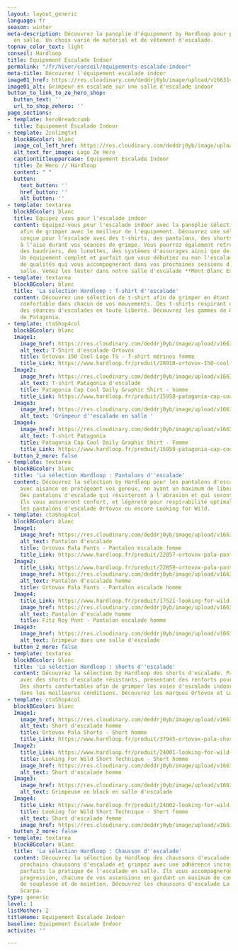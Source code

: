```yaml
---
layout: layout_generic
language: fr
season: winter
meta-description: Découvrez la panoplie d'équipement by Hardloop pour pratiquez l'escalade
  en salle. Un choix varié de matériel et de vêtement d'escalade.
topnav_color_text: light
conseil: Hardloop
title: Equipement Escalade Indoor
permalink: "/fr/hiver/conseil/equipements-escalade-indoor"
meta-title: Découvrez l'équipement escalade indoor
image01_href: https://res.cloudinary.com/deddrj0yb/image/upload/v1663140695/website/Hardloop/rahadiansyah-3yusFdVTtQ8-unsplash.jpg
image01_alt: Grimpeur en escalade sur une salle d'escalade indoor
button_to_link_to_ze_hero_shop:
  button_text: ''
  url_to_shop_zehero: ''
page_sections:
- template: heroBreadcrumb
  title: Equipement Escalade Indoor
- template: 2colimgtxt
  blockBGcolor: blanc
  image_col_left_href: https://res.cloudinary.com/deddrj0yb/image/upload/v1640094644/website/logo/Sur%20fond%20clair/logo-ze-hero-horizontal_4_a3dhvk.png
  alt_text_for_image: Logo Ze Hero
  captiontitleuppercase: Equipement Escalade Indoor
  title: Ze Hero // Hardloop
  content: " "
  button:
    text_button: ''
    href_button: ''
    alt_button: ''
- template: textarea
  blockBGcolor: blanc
  title: Equipez vous pour l'escalade indoor
  content: Equipez-vous pour l'escalade indoor avec la panoplie sélectionnez par [**Hardloop**](https://www.hardloop.fr/),
    afin de grimper avec le meilleur de l'équipement. Découvrez une sélection de vêtement
    conçue pour l'escalade avec des t-shirts, des pantalons, des shorts afin d'être
    à l'aise durant vos séances de grimpe. Vous pourrez également retrouver des chaussons,
    des baudriers, des lunettes, des systèmes d'assurages ainsi que de la magnésie.
    Un équipement complet et parfait que vous débutiez ou non l'escalade. Des produits
    de qualités qui vous accompagneront dans vos prochaines sessions d'escalade en
    salle. Venez les tester dans notre salle d'escalade **Mont Blanc Escalade**.
- template: textarea
  blockBGcolor: blanc
  title: 'La sélection Hardloop : T-shirt d''escalade'
  content: Découvrez une sélection de t-shirt afin de grimper en étant à l'aise et
    confortable dans chacun de vos mouvements. Des t-shirts respirant et légers pour
    des séances d'escalades en toute liberté. Découvrez les gammes de Orthovox et
    de Patagonia.
- template: ctaShop4col
  blockBGcolor: blanc
  Image1:
    image_href: https://res.cloudinary.com/deddrj0yb/image/upload/v1663140606/website/Hardloop/ortovox-150-cool-logo-ts-t-shirt-en-laine-merinos-homme.jpg
    alt_text: T-Shirt d'escalade Ortovox
    title: Ortovox 150 Cool Logo TS - T-shirt mérinos femme
    title_Link: https://www.hardloop.fr/produit/28918-ortovox-150-cool-logo-ts-t-shirt-en-laine-merinos-femme?id_product_attribute=365846&amp;utm_source=R%C3%A9servation+aventures&amp;utm_medium=Backlinks&amp;utm_campaign=Ze+Hero
  Image2:
    image_href: https://res.cloudinary.com/deddrj0yb/image/upload/v1663140607/website/Hardloop/patagonia-cap-cool-daily-graphic-shirt-t-shirt-homme.jpg
    alt_text: T-shirt Patagonia d'escalade
    title: Patagonia Cap Cool Daily Graphic Shirt - homme
    title_Link: https://www.hardloop.fr/produit/15958-patagonia-cap-cool-daily-graphic-shirt-t-shirt-homme?id_product_attribute=440586&amp;utm_source=R%C3%A9servation+aventures&amp;utm_medium=Backlinks&amp;utm_campaign=Ze+Hero
  Image3:
    image_href: https://res.cloudinary.com/deddrj0yb/image/upload/v1663140666/website/Hardloop/bastien-plu-Ef_RU9j5a38-unsplash.jpg
    alt_text: 'Grimpeur d''escalade en salle '
  Image4:
    image_href: https://res.cloudinary.com/deddrj0yb/image/upload/v1663140607/website/Hardloop/patagonia-cap-cool-daily-graphic-shirt-t-shirt-femme.jpg
    alt_text: T-shirt Patagonia
    title: Patagonia Cap Cool Daily Graphic Shirt - Femme
    title_Link: https://www.hardloop.fr/produit/15959-patagonia-cap-cool-daily-graphic-shirt-t-shirt-femme?utm_source=R%C3%A9servation+aventures&amp%3Butm_medium=Backlinks&amp%3Butm_campaign=Ze+Hero
  button_2_more: false
- template: textarea
  blockBGcolor: blanc
  title: 'La sélection Hardloop : Pantalons d''escalade'
  content: Découvrez la sélection by Hardloop pour les pantalons d'escalade. Grimpez
    avec aisance en protégeant vos genoux, en ayant un maximum de liberté de mouvement.
    Des pantalons d'escalade qui résisteront à l'abrasion et qui seront robustes.
    Ils vous assureront confort, et légèreté pour respirabilité optimale. Découvrez
    les pantalons d'escalade Ortovox ou encore Looking for Wild.
- template: ctaShop4col
  blockBGcolor: blanc
  Image1:
    image_href: https://res.cloudinary.com/deddrj0yb/image/upload/v1663147337/website/Hardloop/ortovox-pala-pants-pantalon-escalade-femme.jpg
    alt_text: Pantalon d'escalade
    title: Ortovox Pala Pants - Pantalon escalade femme
    title_Link: https://www.hardloop.fr/produit/22857-ortovox-pala-pants-pantalon-escalade-femme?id_product_attribute=455753
  Image2:
    title_Link: https://www.hardloop.fr/produit/22859-ortovox-pala-pants-pantalon-escalade-homme?id_product_attribute=455760&amp;utm_source=R%C3%A9servation+aventures&amp;utm_medium=Backlinks&amp;utm_campaign=Ze+Hero
    image_href: https://res.cloudinary.com/deddrj0yb/image/upload/v1663147338/website/Hardloop/ortovox-pala-pants-pantalon-escalade-homme.jpg
    alt_text: Pantalon d'escalade homme
    title: Ortovox Pala Pants - Pantalon escalade homme
  Image4:
    title_Link: https://www.hardloop.fr/produit/17521-looking-for-wild-fitz-roy-pant-pantalon-escalade-homme?id_product_attribute=452854&amp;utm_source=R%C3%A9servation+aventures&amp;utm_medium=Backlinks&amp;utm_campaign=Ze+Hero
    image_href: https://res.cloudinary.com/deddrj0yb/image/upload/v1663147338/website/Hardloop/looking-for-wild-fitz-roy-pant-pantalon-escalade-homme.jpg
    alt_text: Pantalon d'escalade homme
    title: Fitz Roy Pant - Pantalon escalade homme
  Image3:
    image_href: https://res.cloudinary.com/deddrj0yb/image/upload/v1663147335/website/Hardloop/bastien-plu-5dEIkO7a1ko-unsplash.jpg
    alt_text: Grimpeur dans une salle d'escalade
  button_2_more: false
- template: textarea
  blockBGcolor: blanc
  title: 'La sélection Hardloop : shorts d''escalade'
  content: Découvrez la sélection by Hardloop des shorts d'escalade. Partez grimper
    avec des shorts d'escalade résistants, présentant des renforts pour plus de robustesse.
    Des shorts confortables afin de grimper les voies d'escalade indoor ou outdoor
    dans les meilleures conditions. Découvrez les marques Ortovox et Look for Wild.
- template: ctaShop4col
  blockBGcolor: blanc
  Image1:
    image_href: https://res.cloudinary.com/deddrj0yb/image/upload/v1663149091/website/Hardloop/ortovox-pala-shorts-short-escalade-homme.jpg
    alt_text: Short d'escalade homme
    title: Ortovox Pala Shorts - Short homme
    title_Link: https://www.hardloop.fr/produit/37945-ortovox-pala-shorts-short-escalade-homme
  Image2:
    title_Link: https://www.hardloop.fr/produit/24001-looking-for-wild-short-technique-short-escalade-homme?id_product_attribute=452869&amp;utm_source=R%C3%A9servation+aventures&amp;utm_medium=Backlinks&amp;utm_campaign=Ze+Hero
    title: Looking For Wild Short Technique - Short homme
    image_href: https://res.cloudinary.com/deddrj0yb/image/upload/v1663149091/website/Hardloop/looking-for-wild-short-technique-short-escalade-homme.jpg
    alt_text: Short d'escalade homme
  Image3:
    image_href: https://res.cloudinary.com/deddrj0yb/image/upload/v1663156921/website/Hardloop/bastien-plu-K274DDE9bIU-unsplash.jpg
    alt_text: Grimpeuse en block en salle d'escalade
  Image4:
    title_Link: https://www.hardloop.fr/produit/24002-looking-for-wild-short-technique-short-escalade-femme?id_product_attribute=452879&amp;utm_source=R%C3%A9servation+aventures&amp;utm_medium=Backlinks&amp;utm_campaign=Ze+Hero
    title: Looking for Wild Short Technique - Short femme
    alt_text: Short d'escalade femme
    image_href: https://res.cloudinary.com/deddrj0yb/image/upload/v1663149091/website/Hardloop/looking-for-wild-short-technique-short-escalade-femme.jpg
  button_2_more: false
- template: textarea
  blockBGcolor: blanc
  title: 'La sélection Hardloop : Chausson d''escalade'
  content: Découvrez la sélection by Hardloop des chaussons d'escalade. Enfilez vos
    prochains chaussons d'escalade et grimpez avec une adhérence incroyable. Des modèles
    parfaits la pratique de l'escalade en salle. Ils vous accompagneront dans votre
    progression, chacune de vos ascensions en gardant un maximum de confort, de technicité,
    de souplesse et de maintien. Découvrez les chaussons d'escalade La Sportiva et
    Scarpa.
type: generic
level: 1
listMother: 2
titleHome: Equipement Escalade Indoor
baseline: Equipement Escalade Indoor
activite: ''

---
```

